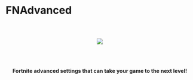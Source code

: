 # FNAdvanced
<h3>⠀</h3>
<p align="center">
  <img src="https://i.postimg.cc/bvDgCLpz/fnadvancedlogo.png" />
</p>
<h3>⠀</h3>
<h4 align="center">Fortnite advanced settings that can take your game to the next level!</h4>
